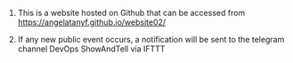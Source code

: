 1. This is a website hosted on Github that can be accessed from https://angelatanyf.github.io/website02/

2. If any new public event occurs, a notification will be sent to the telegram channel DevOps ShowAndTell via IFTTT
